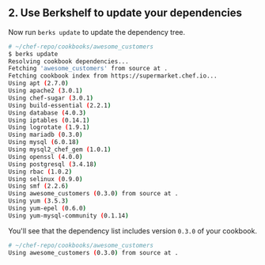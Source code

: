 ## 2. Use Berkshelf to update your dependencies

Now run `berks update` to update the dependency tree.

```bash
# ~/chef-repo/cookbooks/awesome_customers
$ berks update
Resolving cookbook dependencies...
Fetching 'awesome_customers' from source at .
Fetching cookbook index from https://supermarket.chef.io...
Using apt (2.7.0)
Using apache2 (3.0.1)
Using chef-sugar (3.0.1)
Using build-essential (2.2.1)
Using database (4.0.3)
Using iptables (0.14.1)
Using logrotate (1.9.1)
Using mariadb (0.3.0)
Using mysql (6.0.18)
Using mysql2_chef_gem (1.0.1)
Using openssl (4.0.0)
Using postgresql (3.4.18)
Using rbac (1.0.2)
Using selinux (0.9.0)
Using smf (2.2.6)
Using awesome_customers (0.3.0) from source at .
Using yum (3.5.3)
Using yum-epel (0.6.0)
Using yum-mysql-community (0.1.14)
```

You'll see that the dependency list includes version `0.3.0` of your cookbook.

```bash
# ~/chef-repo/cookbooks/awesome_customers
Using awesome_customers (0.3.0) from source at .
```
